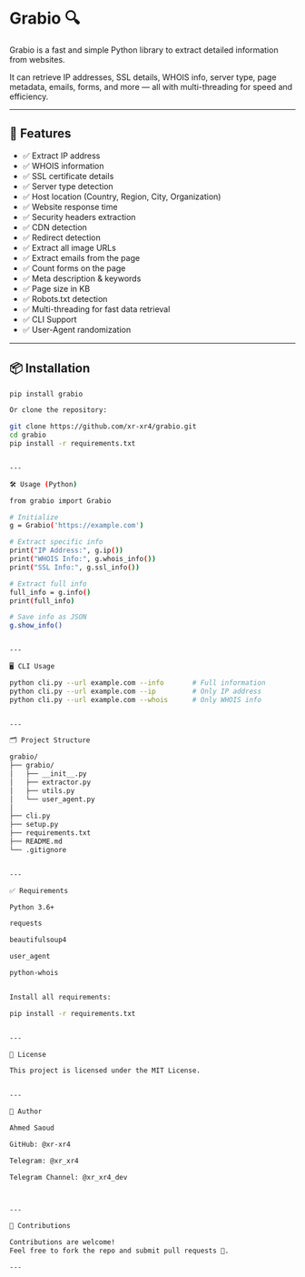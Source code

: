 
# Grabio 🔍

Grabio is a fast and simple Python library to extract detailed information from websites.

It can retrieve IP addresses, SSL details, WHOIS info, server type, page metadata, emails, forms, and more — all with multi-threading for speed and efficiency.

---

## 🚀 Features
- ✅ Extract IP address
- ✅ WHOIS information
- ✅ SSL certificate details
- ✅ Server type detection
- ✅ Host location (Country, Region, City, Organization)
- ✅ Website response time
- ✅ Security headers extraction
- ✅ CDN detection
- ✅ Redirect detection
- ✅ Extract all image URLs
- ✅ Extract emails from the page
- ✅ Count forms on the page
- ✅ Meta description & keywords
- ✅ Page size in KB
- ✅ Robots.txt detection
- ✅ Multi-threading for fast data retrieval
- ✅ CLI Support
- ✅ User-Agent randomization

---

## 📦 Installation
```bash
pip install grabio

Or clone the repository:

git clone https://github.com/xr-xr4/grabio.git
cd grabio
pip install -r requirements.txt


---

🛠️ Usage (Python)

from grabio import Grabio

# Initialize
g = Grabio('https://example.com')

# Extract specific info
print("IP Address:", g.ip())
print("WHOIS Info:", g.whois_info())
print("SSL Info:", g.ssl_info())

# Extract full info
full_info = g.info()
print(full_info)

# Save info as JSON
g.show_info()


---

🖥️ CLI Usage

python cli.py --url example.com --info       # Full information
python cli.py --url example.com --ip         # Only IP address
python cli.py --url example.com --whois      # Only WHOIS info


---

🗂️ Project Structure

grabio/
├── grabio/
│   ├── __init__.py
│   ├── extractor.py
│   ├── utils.py
│   └── user_agent.py
│
├── cli.py
├── setup.py
├── requirements.txt
├── README.md
└── .gitignore


---

✅ Requirements

Python 3.6+

requests

beautifulsoup4

user_agent

python-whois


Install all requirements:

pip install -r requirements.txt


---

📄 License

This project is licensed under the MIT License.


---

🙋 Author

Ahmed Saoud

GitHub: @xr-xr4

Telegram: @xr_xr4

Telegram Channel: @xr_xr4_dev



---

💬 Contributions

Contributions are welcome!
Feel free to fork the repo and submit pull requests 🚀.

---